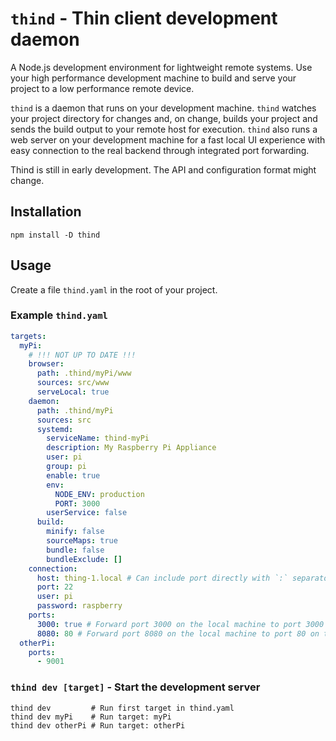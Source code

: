 # `thind` - Thin client development daemon

A Node.js development environment for lightweight remote systems.
Use your high performance development machine to build and serve your project to a low performance remote device.

`thind` is a daemon that runs on your development machine.
`thind` watches your project directory for changes and, on change, builds your project and sends the build output to your remote host for execution.
`thind` also runs a web server on your development machine for a fast local UI experience with easy connection to the real backend through integrated port forwarding.

Thind is still in early development.
The API and configuration format might change.

## Installation

`npm install -D thind`

## Usage

Create a file `thind.yaml` in the root of your project.

### Example `thind.yaml`

```yaml
targets:
  myPi:
    # !!! NOT UP TO DATE !!!
    browser:
      path: .thind/myPi/www
      sources: src/www
      serveLocal: true
    daemon:
      path: .thind/myPi
      sources: src
      systemd:
        serviceName: thind-myPi
        description: My Raspberry Pi Appliance
        user: pi
        group: pi
        enable: true
        env:
          NODE_ENV: production
          PORT: 3000
        userService: false
      build:
        minify: false
        sourceMaps: true
        bundle: false
        bundleExclude: []
    connection:
      host: thing-1.local # Can include port directly with `:` separator. Takes precedence over `port` property.
      port: 22
      user: pi
      password: raspberry
    ports:
      3000: true # Forward port 3000 on the local machine to port 3000 on the remote machine.
      8080: 80 # Forward port 8080 on the local machine to port 80 on the remote machine.
  otherPi:
    ports:
      - 9001
```

### `thind dev [target]` - Start the development server

```
thind dev         # Run first target in thind.yaml
thind dev myPi    # Run target: myPi
thind dev otherPi # Run target: otherPi
```
